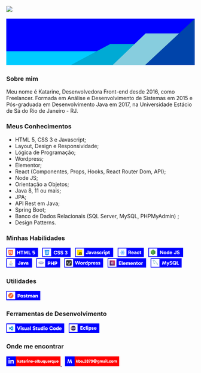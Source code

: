 ![](https://komarev.com/ghpvc/?username=katarine-b-albuquerque&color=006bed)

<img width="100%" height="125px" src="./imagens/banner2.png" alt="Banner"/>

### Sobre mim

Meu nome é Katarine, Desenvolvedora Front-end desde 2016, como Freelancer. Formada em Análise e Desenvolvimento de Sistemas em 2015 e Pós-graduada em Desenvolvimento Java em 2017, na Universidade Estácio de Sá do Rio de Janeiro - RJ.

### Meus Conhecimentos

* HTML 5, CSS 3 e Javascript;
* Layout, Design e Responsividade;
* Lógica de Programação;
* Wordpress;
* Elementor;
* React (Componentes, Props, Hooks, React Router Dom, API);
* Node JS;
* Orientação a Objetos;
* Java 8, 11 ou mais;
* JPA;
* API Rest em Java;
* Spring Boot;
* Banco de Dados Relacionais (SQL Server, MySQL, PHPMyAdmin) ;
* Design Patterns.

### Minhas Habilidades

<p float="left">
    <img height="25" src="./imagens/html5.png" alt="HTML 5"/>
    &nbsp;
    <img height="25" src="./imagens/CSS3.png" alt="CSS 3"/>
    &nbsp;
    <img height="25" src="./imagens/js.png" alt="Javascript"/>
    &nbsp;
    <img height="25" src="./imagens/react.png" alt="React"/>
    &nbsp;
    <img height="25" src="./imagens/nodejs.png" alt="Node"/>
    &nbsp;
    <img height="25" src="./imagens/java.png" alt="Java"/>
    &nbsp;
    <img height="25" src="./imagens/php.png" alt="PHP"/>
    &nbsp;
    <img height="25" src="./imagens/wordpress.png" alt="Wordpress"/>
    &nbsp;
    <img height="25" src="./imagens/elementor.png" alt="Elementor"/>
    &nbsp;
    <img height="25" src="./imagens/mysql.png" alt="MySQL"/>
</p>    

### Utilidades

<p float="left">
    <img height="25" src="./imagens/postman.png" alt="Postman"/>
    &nbsp;   
</p>

### Ferramentas de Desenvolvimento

<p float="left">
   <img height="25" src="./imagens/visual-studio-code.png" alt="Visual Studio Code"/>
   &nbsp;
   <img height="25" src="./imagens/eclipse.png" alt="Eclipse"/>
   &nbsp;     
</p>

### Onde me encontrar

<p float="left">
    <a href="https://www.linkedin.com/in/katarine-albuquerque/" target="_blank">
        <img width="145" src="./imagens/linkedin_cor.png" alt="Linkedin"/>
    </a>
    &nbsp;
    <a href="mailto:kba.2879@gmail.com">
        <img width="145" src="./imagens/email.png" alt="E-mail"/>
    </a>
</p>